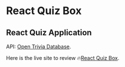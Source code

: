 # React Quiz Box

## React Quiz Application

API: [Open Trivia Database](https://opentdb.com/).

Here is the live site to review :fire:[React Quiz Box](https://react-quiz-box.netlify.app).
